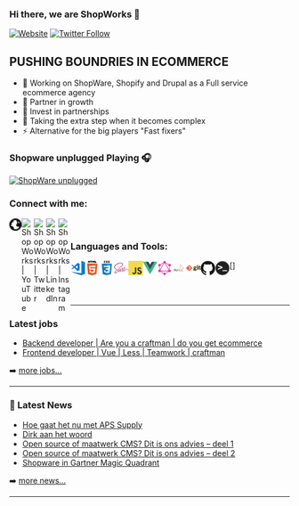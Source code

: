 ### Hi there, we are ShopWorks 👋

[![Website](https://img.shields.io/website?label=ShopWorks.nl&style=for-the-badge&url=https%3A%2F%2Fshopworks.nl)](https://shopworks.nl)
[![Twitter Follow](https://img.shields.io/twitter/follow/shopworks_nl?color=1DA1F2&logo=twitter&style=for-the-badge)](https://twitter.com/intent/follow?original_referer=https%3A%2F%2Fgithub.com%2Fshopworksnl&screen_name=shopworks_nl)

## PUSHING BOUNDRIES IN ECOMMERCE

- 🔭 Working on ShopWare, Shopify and Drupal as a Full service ecommerce agency
- 🌱 Partner in growth
- 👯 Invest in partnerships
- 🥅 Taking the extra step when it becomes complex
- ⚡ Alternative for the big players "Fast fixers"

### Shopware unplugged Playing 🎧
[<img src="https://pbs.twimg.com/media/Ef3aycsX0AE_wtt?format=jpg&name=medium" alt="ShopWare unplugged" width="350" />](https://open.spotify.com/show/1hmUJfVZqNbdbG7MoYJREw)

### Connect with me:

[<img align="left" alt="shopworks.nl" width="22px" src="https://raw.githubusercontent.com/iconic/open-iconic/master/svg/globe.svg" />][website]
[<img align="left" alt="ShopWorks | YouTube" width="22px" src="https://cdn.jsdelivr.net/npm/simple-icons@v3/icons/youtube.svg" />][youtube]
[<img align="left" alt="ShopWorks | Twitter" width="22px" src="https://cdn.jsdelivr.net/npm/simple-icons@v3/icons/twitter.svg" />][twitter]
[<img align="left" alt="ShopWorks | LinkedIn" width="22px" src="https://cdn.jsdelivr.net/npm/simple-icons@v3/icons/linkedin.svg" />][linkedin]
[<img align="left" alt="ShopWorks | Instagram" width="22px" src="https://cdn.jsdelivr.net/npm/simple-icons@v3/icons/instagram.svg" />][instagram]

<br />

### Languages and Tools:

[<img align="left" alt="Visual Studio Code" width="26px" src="https://raw.githubusercontent.com/github/explore/80688e429a7d4ef2fca1e82350fe8e3517d3494d/topics/visual-studio-code/visual-studio-code.png" />]
[<img align="left" alt="HTML5" width="26px" src="https://raw.githubusercontent.com/github/explore/80688e429a7d4ef2fca1e82350fe8e3517d3494d/topics/html/html.png" />][website]
[<img align="left" alt="CSS3" width="26px" src="https://raw.githubusercontent.com/github/explore/80688e429a7d4ef2fca1e82350fe8e3517d3494d/topics/css/css.png" />][website]
[<img align="left" alt="Sass" width="26px" src="https://raw.githubusercontent.com/github/explore/80688e429a7d4ef2fca1e82350fe8e3517d3494d/topics/sass/sass.png" />][website]
[<img align="left" alt="JavaScript" width="26px" src="https://raw.githubusercontent.com/github/explore/80688e429a7d4ef2fca1e82350fe8e3517d3494d/topics/javascript/javascript.png" />][website]
[<img align="left" alt="Vue" width="26px" src="https://raw.githubusercontent.com/github/explore/80688e429a7d4ef2fca1e82350fe8e3517d3494d/topics/vue/vue.png" />][website]
[<img align="left" alt="GraphQL" width="26px" src="https://raw.githubusercontent.com/github/explore/80688e429a7d4ef2fca1e82350fe8e3517d3494d/topics/graphql/graphql.png" />][website]
[<img align="left" alt="MySQL" width="26px" src="https://raw.githubusercontent.com/github/explore/80688e429a7d4ef2fca1e82350fe8e3517d3494d/topics/mysql/mysql.png" />][website]
[<img align="left" alt="Git" width="26px" src="https://raw.githubusercontent.com/github/explore/80688e429a7d4ef2fca1e82350fe8e3517d3494d/topics/git/git.png" />][website]
[<img align="left" alt="GitHub" width="26px" src="https://raw.githubusercontent.com/github/explore/78df643247d429f6cc873026c0622819ad797942/topics/github/github.png" />][website]
[<img align="left" alt="Terminal" width="26px" src="https://raw.githubusercontent.com/github/explore/80688e429a7d4ef2fca1e82350fe8e3517d3494d/topics/terminal/terminal.png" />][website]

<br />
<br />

---

### Latest jobs

<!-- YOUTUBE:START -->
- [Backend developer | Are you a craftman | do you get ecommerce](https://www.shopworks.nl/jobs/backend-developer/)
- [Frontend developer | Vue | Less | Teamwork | craftman](https://www.shopworks.nl/jobs/frontend-developer/)
<!-- YOUTUBE:END -->

➡️ [more jobs...](https://www.shopworks.nl/jobs/)

---

### 📕 Latest News

<!-- BLOG-POST-LIST:START -->
- [Hoe gaat het nu met APS Supply](https://www.shopworks.nl/hoe-gaat-het-nu-met-aps-supply/)
- [Dirk aan het woord](https://www.shopworks.nl/dirk-aan-het-woord/)
- [Open source of maatwerk CMS? Dit is ons advies – deel 1](https://www.shopworks.nl/open-source-maatwerk-cms-webshop-advies-deel-1/)
- [Open source of maatwerk CMS? Dit is ons advies – deel 2](https://www.shopworks.nl/open-source-maatwerk-cms-webshop-advies-deel-2/)
- [Shopware in Gartner Magic Quadrant](https://www.shopworks.nl/shopware-in-gartner-magic-quadrant/)
<!-- BLOG-POST-LIST:END -->

➡️ [more news...](https://www.shopworks.nl/team/nieuws/)

---



[website]: https://www.shopworks.nl
[twitter]: https://twitter.com/shopworks_nl
[youtube]: https://youtube.com/c/ShopworksNl
[instagram]: https://www.instagram.com/shopworksnl/
[linkedin]: linkedin.com/company/shopworks_nl